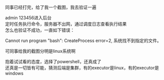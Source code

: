 同事已经打完，给了我一个截图，我去验证一遍  

admin   123456进入后台  
定时任务执行命令，服务器不出网，通过调度日志查看执行结果  
怎么也验证不成功，一直如下错误：  

Cannot run program "bash": CreateProcess error=2, 系统找不到指定的文件。  

可同事给我的截图分明是linux系统啊  

抱着试试看的态度，选择了powershell，还真成了  
还真是一切皆有可能，猜测后端是集群，有的executor是linux，有的executor是windows  